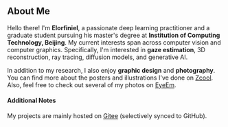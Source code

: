 ## About Me

Hello there! I'm **Elorfiniel**, a passionate deep learning practitioner and a graduate student pursuing his master's degree at **Institution of Computing Technology, Beijing**.  My current interests span across computer vision and computer graphics. Specifically, I'm interested in **gaze estimation**, 3D reconstruction, ray tracing, diffusion models, and generative AI.

In addition to my research, I also enjoy **graphic design** and **photography**. You can find more about the posters and illustrations I've done on [Zcool](https://elorfiniel.zcool.com.cn/). Also, feel free to check out several of my photos on [EyeEm](https://www.eyeem.com/u/lightmightnight).

#### Additional Notes

My projects are mainly hosted on [Gitee](https://gitee.com/elorfiniel) (selectively synced to GitHub).
